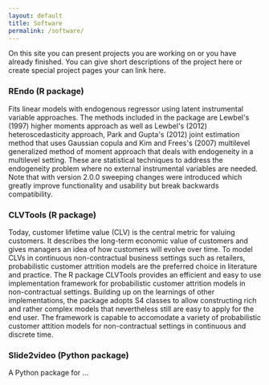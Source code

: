 ```yaml
---
layout: default
title: Software
permalink: /software/
---
```


On this site you can present projects you are working on or you have already finished. You can give short descriptions of the project here or create special project pages your can link here.

### REndo (R package)
Fits linear models with endogenous regressor using latent instrumental variable approaches. The methods included in the package are Lewbel's (1997) higher moments approach as well as Lewbel's (2012) heteroscedasticity approach, Park and Gupta's (2012) joint estimation method that uses Gaussian copula and Kim and Frees's (2007) multilevel generalized method of moment approach that deals with endogeneity in a multilevel setting. These are statistical techniques to address the endogeneity problem where no external instrumental variables are needed. Note that with version 2.0.0 sweeping changes were introduced which greatly improve functionality and usability but break backwards compatibility.

### CLVTools (R package)
Today, customer lifetime value (CLV) is the central metric for valuing customers. It describes the long-term economic value of customers and gives managers an idea of how customers will evolve over time. To model CLVs in continuous non-contractual business settings such as retailers, probabilistic customer attrition models are the preferred choice in literature and practice.
The R package CLVTools provides an efficient and easy to use implementation framework for probabilistic customer attrition models in non-contractual settings. Building up on the learnings of other implementations, the package adopts S4 classes to allow constructing rich and rather complex models that nevertheless still are easy to apply for the end user. The framework is capable to accomodate a variety of probabilistic customer attition models for non-contractual settings in continuous and discrete time.

### Slide2video (Python package)
A Python package for ... 
